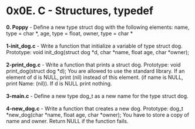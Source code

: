 # 0x0E. C - Structures, typedef<br/>
**0. Poppy** - Define a new type struct dog with the following elements: name, type = char *, age, type = float, owner, type = char *<br/><br/>
**1-init_dog.c** - Write a function that initialize a variable of type struct dog. Prototype: void init_dog(struct dog *d, char *name, float age, char *owner);<br/><br/>
**2-print_dog.c** - Write a function that prints a struct dog. Prototype: void print_dog(struct dog *d); You are allowed to use the standard library. If an element of d is NULL, print (nil) instead of this element. (if name is NULL, print Name: (nil)). If d is NULL print nothing.<br/><br/>
**3-main.c** - Define a new type dog_t as a new name for the type struct dog.<br/><br/>
**4-new_dog.c** - Write a function that creates a new dog. Prototype: dog_t *new_dog(char *name, float age, char *owner); You have to store a copy of name and owner. Return NULL if the function fails.<br/><br/>
